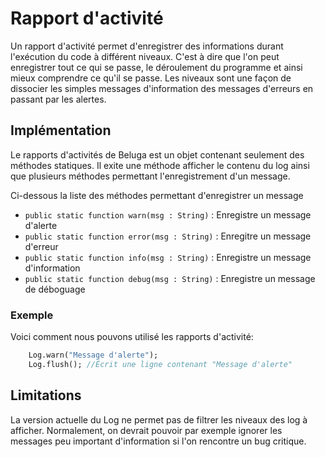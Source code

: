 # Rapport d'activité

Un rapport d'activité permet d'enregistrer des informations durant l'exécution du code à différent niveaux. C'est à dire que l'on peut enregistrer tout ce qui se passe, le déroulement du programme et ainsi mieux comprendre ce qu'il se passe. Les niveaux sont une façon de dissocier les simples messages d'information des messages d'erreurs en passant par les alertes.

## Implémentation

Le rapports d'activités de Beluga est un objet contenant seulement des méthodes statiques. Il exite une méthode afficher le contenu du log ainsi que plusieurs méthodes permettant l'enregistrement d'un message.

Ci-dessous la liste des méthodes permettant d'enregistrer un message

 * `public static function warn(msg : String)` : Enregistre un message d'alerte
 * `public static function error(msg : String)` : Enregitre un message d'erreur
 * `public static function info(msg : String)` : Enregistre un message d'information
 * `public static function debug(msg : String)` : Enregistre un message de déboguage

### Exemple

Voici comment nous pouvons utilisé les rapports d'activité:

```haxe
	Log.warn("Message d'alerte");
	Log.flush(); //Écrit une ligne contenant "Message d'alerte"
```

## Limitations

La version actuelle du Log ne permet pas de filtrer les niveaux des log à afficher. Normalement, on devrait pouvoir par exemple ignorer les messages peu important d'information si l'on rencontre un bug critique.